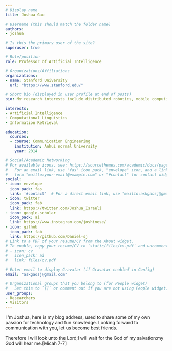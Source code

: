 ```yaml
---
# Display name
title: Joshua Gao

# Username (this should match the folder name)
authors:
- joshua

# Is this the primary user of the site?
superuser: true

# Role/position
role: Professor of Artificial Intelligence

# Organizations/Affiliations
organizations:
- name: Stanford University
  url: "https://www.stanford.edu/"

# Short bio (displayed in user profile at end of posts)
bio: My research interests include distributed robotics, mobile computing and programmable matter.

interests:
- Artificial Intelligence
- Computational Linguistics
- Information Retrieval

education:
  courses:
  - course: Communication Engineering
    institution: Anhui normal University
    year: 2014

# Social/Academic Networking
# For available icons, see: https://sourcethemes.com/academic/docs/page-builder/#icons
#   For an email link, use "fas" icon pack, "envelope" icon, and a link in the
#   form "mailto:your-email@example.com" or "#contact" for contact widget.
social:
- icon: envelope
  icon_pack: fas
  link: '#contact'  # For a direct email link, use "mailto:askgaosj@gmail.com".
- icon: twitter
  icon_pack: fab
  link: https://twitter.com/Joshua_Israeli
- icon: google-scholar
  icon_pack: ai
  link: https://www.instagram.com/joshinese/
- icon: github
  icon_pack: fab
  link: https://github.com/Daniel-sj
# Link to a PDF of your resume/CV from the About widget.
# To enable, copy your resume/CV to `static/files/cv.pdf` and uncomment the lines below.
# - icon: cv
#   icon_pack: ai
#   link: files/cv.pdf

# Enter email to display Gravatar (if Gravatar enabled in Config)
email: "askgaosj@gmail.com"

# Organizational groups that you belong to (for People widget)
#   Set this to `[]` or comment out if you are not using People widget.
user_groups:
- Researchers
- Visitors
---
```


I ’m Joshua, here is my blog address, used to share some of my own passion for technology and fun knowledge. Looking forward to communication with you, let us become best friends.

Therefore I will look unto the Lord;I will wait for the God of my salvation:my God will hear me.[Micah 7-7] 